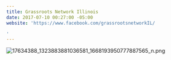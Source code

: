 ```yaml
---
title: Grassroots Network Illinois
date: 2017-07-10 00:27:00 -05:00
website: 'https://www.facebook.com/grassrootsnetworkIL/

'
---
```


![17634388_1323883881036581_1668193950777887565_n.png](/uploads/17634388_1323883881036581_1668193950777887565_n.png)